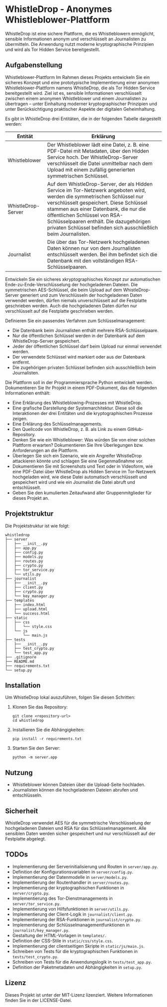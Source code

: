 # WhistleDrop - Anonymes Whistleblower-Plattform

WhistleDrop ist eine sichere Plattform, die es Whistleblowern ermöglicht, sensible Informationen anonym und verschlüsselt an Journalisten zu übermitteln. Die Anwendung nutzt moderne kryptographische Prinzipien und wird als Tor Hidden Service bereitgestellt.

## Aufgabenstellung

Whistleblower-Plattform
Im Rahmen dieses Projekts entwickeln Sie ein sicheres Konzept und eine
prototypische Implementierung einer anonymen Whistleblower-Plattform
namens WhistleDrop, die als Tor Hidden Service bereitgestellt wird. Ziel ist
es, sensible Informationen verschlüsselt zwischen einem anonymen
Whistleblower und einem Journalisten zu übertragen – unter Einhaltung
moderner kryptographischer Prinzipien und unter Berücksichtigung
praktischer Aspekte der digitalen Geheimhaltung.

Es gibt in WhistleDrop drei Entitäten, die in der folgenden Tabelle dargestellt
werden:

| Entität | Erklärung |
|---|---|
| Whistleblower | Der Whistleblower lädt eine Datei, z. B. eine PDF-Datei mit Metadaten, über den Hidden Service hoch. Der WhistleDrop-Server verschlüsselt die Datei unmittelbar nach dem Upload mit einem zufällig generierten symmetrischen Schlüssel. |
| WhistleDrop-Server | Auf dem WhistleDrop-Server, der als Hidden Service im Tor-Netzwerk angeboten wird, werden die symmetrischen Schlüssel nur verschlüsselt gespeichert. Diese Schlüssel stammen aus einer Datenbank, die nur die öffentlichen Schlüssel von RSA-Schlüsselpaaren enthält. Die dazugehörigen privaten Schlüssel befinden sich ausschließlich beim Journalisten. |
| Journalist | Die über das Tor-Netzwerk hochgeladenen Daten können nur von dem Journalisten entschlüsselt werden. Bei ihm befindet sich die Datenbank mit den vollständigen RSA-Schlüsselpaaren. |

Entwickeln Sie ein sicheres xkryptographisches Konzept zur automatischen
Ende-zu-Ende-Verschlüsselung der hochgeladenen Dateien. Die
symmetrischen AES-Schlüssel, die beim Upload auf dem WhistleDrop-Server
generiert und zum Verschlüsseln der hochgeladenen Daten verwendet werden,
dürfen niemals unverschlüsselt auf die Festplatte geschrieben werden. Auch
die hochgeladenen Daten dürfen nur verschlüsselt auf die Festplatte
geschrieben werden.

Definieren Sie ein passendes Verfahren zum Schlüsselmanagement:
- Die Datenbank beim Journalisten enthält mehrere RSA-Schlüsselpaare.
- Nur die öffentlichen Schlüssel werden in der Datenbank auf dem
WhistleDrop-Server gespeichert.
- Jeder der öffentlichen Schlüssel darf beim Upload nur einmal verwendet
werden.
- Der verwendete Schlüssel wird markiert oder aus der Datenbank entfernt.
- Die zugehörigen privaten Schlüssel befinden sich ausschließlich beim
Journalisten.

Die Plattform soll in der Programmiersprache Python entwickelt werden.
Dokumentieren Sie Ihr Projekt in einem PDF-Dokument, das die folgenden
Informationen enthält:
- Eine Erklärung des Whistleblowing-Prozesses mit WhistleDrop.
- Eine grafische Darstellung der Systemarchitektur. Diese soll die
Interaktionen der drei Entitäten und die kryptographischen
Prozesse zeigen.
- Eine Erklärung des Schlüsselmanagements.
- Den Quellcode von WhistleDrop, z. B. als Link zu einem GitHub-
Repository.
- Denken Sie wie ein Whistleblower: Was würden Sie von einer solchen
Plattform erwarten? Dokumentieren Sie Ihre Überlegungen bzw.
Anforderungen an die Plattform.
- Überlegen Sie sich ein Szenario, wie ein Angreifer WhistleDrop
attackieren könnte und schlagen Sie eine Gegenmaßnahme vor.
- Dokumentieren Sie mit Screenshots und Text oder in Videoform, wie
eine PDF-Datei über WhistleDrop als Hidden Service im Tor-Netzwerk
hochgeladen wird, wie diese Datei automatisch verschlüsselt und
gespeichert wird und wie ein Journalist die Datei abruft und entschlüsselt.
- Geben Sie den kumulierten Zeitaufwand aller Gruppenmitglieder für
dieses Projekt an.

## Projektstruktur

Die Projektstruktur ist wie folgt:

```
whistledrop
├── server
│   ├── __init__.py
│   ├── app.py
│   ├── config.py
│   ├── models.py
│   ├── routes.py
│   ├── crypto.py
│   ├── tor_service.py
│   └── utils.py
├── journalist
│   ├── __init__.py
│   ├── client.py
│   ├── crypto.py
│   └── key_manager.py
├── templates
│   ├── index.html
│   ├── upload.html
│   └── success.html
├── static
│   ├── css
│   │   └── style.css
│   └── js
│       └── main.js
├── tests
│   ├── __init__.py
│   ├── test_crypto.py
│   └── test_app.py
├── .gitignore
├── README.md
├── requirements.txt
└── setup.py
```

## Installation

Um WhistleDrop lokal auszuführen, folgen Sie diesen Schritten:

1. Klonen Sie das Repository:
   ```
   git clone <repository-url>
   cd whistledrop
   ```

2. Installieren Sie die Abhängigkeiten:
   ```
   pip install -r requirements.txt
   ```

3. Starten Sie den Server:
   ```
   python -m server.app
   ```

## Nutzung

- Whistleblower können Dateien über die Upload-Seite hochladen.
- Journalisten können die hochgeladenen Dateien abrufen und entschlüsseln.

## Sicherheit

WhistleDrop verwendet AES für die symmetrische Verschlüsselung der hochgeladenen Dateien und RSA für das Schlüsselmanagement. Alle sensiblen Daten werden sicher gespeichert und nur verschlüsselt auf der Festplatte abgelegt.

## TODOs

- Implementierung der Serverinitialisierung und Routen in `server/app.py`.
- Definition der Konfigurationsvariablen in `server/config.py`.
- Implementierung der Datenmodelle in `server/models.py`.
- Implementierung der Routenhandler in `server/routes.py`.
- Implementierung der kryptographischen Funktionen in `server/crypto.py`.
- Implementierung des Tor-Dienstmanagements in `server/tor_service.py`.
- Implementierung von Hilfsfunktionen in `server/utils.py`.
- Implementierung der Client-Logik in `journalist/client.py`.
- Implementierung der RSA-Funktionen in `journalist/crypto.py`.
- Implementierung der Schlüsselmanagementfunktionen in `journalist/key_manager.py`.
- Gestaltung der HTML-Vorlagen in `templates/`.
- Definition der CSS-Stile in `static/css/style.css`.
- Implementierung der clientseitigen Skripte in `static/js/main.js`.
- Schreiben von Tests für die kryptographischen Funktionen in `tests/test_crypto.py`.
- Schreiben von Tests für die Anwendungslogik in `tests/test_app.py`.
- Definition der Paketmetadaten und Abhängigkeiten in `setup.py`.

## Lizenz

Dieses Projekt ist unter der MIT-Lizenz lizenziert. Weitere Informationen finden Sie in der LICENSE-Datei.